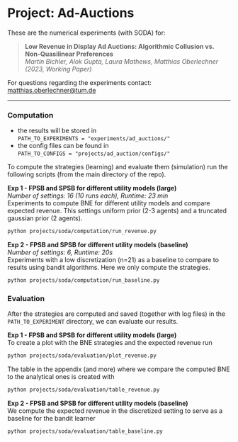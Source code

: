 # Project: Ad-Auctions
These are the numerical experiments (with SODA) for:

>**Low Revenue in Display Ad Auctions: Algorithmic Collusion vs. Non-Quasilinear Preferences**<br>
*Martin Bichler, Alok Gupta, Laura Mathews, Matthias Oberlechner (2023, Working Paper)*

For questions regarding the experiments contact: matthias.oberlechner@tum.de

---

### Computation
- the results will be stored in<br> `PATH_TO_EXPERIMENTS = "experiments/ad_auctions/"` 
- the config files can be found in<br> `PATH_TO_CONFIGS = "projects/ad_auction/configs/"`

To compute the strategies (learning) and evaluate them (simulation) run the following scripts (from the main directory of the repo).

**Exp 1 - FPSB and SPSB for different utility models (large)**<br>
*Number of settings: 16 (10 runs each), Runtime: 23 min*  <br>
Experiments to compute BNE for different utility models and compare expected revenue.
This settings uniform prior (2-3 agents) and a truncated gaussian prior (2 agents).
```bash
python projects/soda/computation/run_revenue.py
```

**Exp 2 - FPSB and SPSB for different utility models (baseline)**<br>
*Number of settings: 6, Runtime: 20s*  <br>
Experiments with a low discretization (n=21) as a baseline to compare to results using bandit algorithms. Here we only compute the strategies.
```bash
python projects/soda/computation/run_baseline.py
```

### Evaluation
After the strategies are computed and saved (together with log files) in the `PATH_TO_EXPERIMENT` directory, we can evaluate our results.

**Exp 1 - FPSB and SPSB for different utility models (large)**<br>
To create a plot with the BNE strategies and the expected revenue run
```bash
python projects/soda/evaluation/plot_revenue.py
```
The table in the appendix (and more) where we compare the computed BNE to the analytical ones is created with
```bash
python projects/soda/evaluation/table_revenue.py
```

**Exp 2 - FPSB and SPSB for different utility models (baseline)**<br>
We compute the expected revenue in the discretized setting to serve as a baseline for the bandit learner
```bash
python projects/soda/evaluation/table_baseline.py
```
